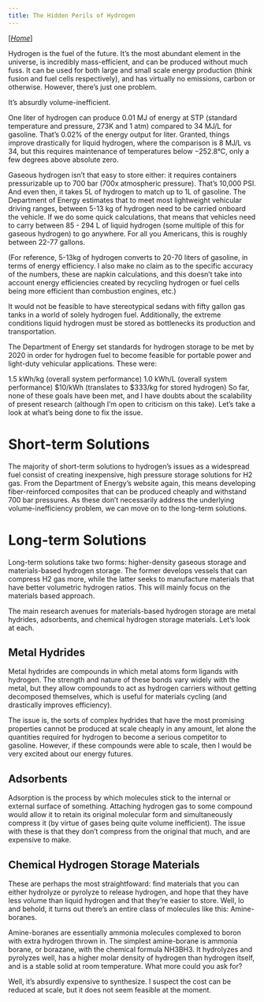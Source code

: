 ```yaml
---
title: The Hidden Perils of Hydrogen
---
```


[*[Home](/)*]

Hydrogen is the fuel of the future. It’s the most abundant element in the universe, is incredibly mass-efficient, and can be produced without much fuss. It can be used for both large and small scale energy production (think fusion and fuel cells respectively), and has virtually no emissions, carbon or otherwise. However, there’s just one problem.

It’s absurdly volume-inefficient.

One liter of hydrogen can produce 0.01 MJ of energy at STP (standard temperature and pressure, 273K and 1 atm) compared to 34 MJ/L for gasoline. That’s 0.02% of the energy output for liter. Granted, things improve drastically for liquid hydrogen, where the comparison is 8 MJ/L vs 34, but this requires maintenance of temperatures below −252.8°C, only a few degrees above absolute zero.

Gaseous hydrogen isn’t that easy to store either: it requires containers pressurizable up to 700 bar (700x atmospheric pressure). That’s 10,000 PSI. And even then, it takes 5L of hydrogen to match up to 1L of gasoline. The Department of Energy estimates that to meet most lightweight vehicular driving ranges, between 5-13 kg of hydrogen need to be carried onboard the vehicle. If we do some quick calculations, that means that vehicles need to carry between 85 - 294 L of liquid hydrogen (some multiple of this for gaseous hydrogen) to go anywhere. For all you Americans, this is roughly between 22-77 gallons.

(For reference, 5-13kg of hydrogen converts to 20-70 liters of gasoline, in terms of energy efficiency. I also make no claim as to the specific accuracy of the numbers, these are napkin calculations, and this doesn’t take into account energy efficiencies created by recycling hydrogen or fuel cells being more efficient than combustion engines, etc.)

It would not be feasible to have stereotypical sedans with fifty gallon gas tanks in a world of solely hydrogen fuel. Additionally, the extreme conditions liquid hydrogen must be stored as bottlenecks its production and transportation.

The Department of Energy set standards for hydrogen storage to be met by 2020 in order for hydrogen fuel to become feasible for portable power and light-duty vehicular applications. These were:

1.5 kWh/kg (overall system performance)
1.0 kWh/L (overall system performance)
$10/kWh (translates to $333/kg for stored hydrogen)
So far, none of these goals have been met, and I have doubts about the scalability of present research (although I’m open to criticism on this take). Let’s take a look at what’s being done to fix the issue.

# Short-term Solutions
The majority of short-term solutions to hydrogen’s issues as a widespread fuel consist of creating inexpensive, high pressure storage solutions for H2 gas. From the Department of Energy’s website again, this means developing fiber-reinforced composites that can be produced cheaply and withstand 700 bar pressures. As these don’t necessarily address the underlying volume-inefficiency problem, we can move on to the long-term solutions.

# Long-term Solutions
Long-term solutions take two forms: higher-density gaseous storage and materials-based hydrogen storage. The former develops vessels that can compress H2 gas more, while the latter seeks to manufacture materials that have better volumetric hydrogen ratios. This will mainly focus on the materials based approach.

The main research avenues for materials-based hydrogen storage are metal hydrides, adsorbents, and chemical hydrogen storage materials. Let’s look at each.

## Metal Hydrides
Metal hydrides are compounds in which metal atoms form ligands with hydrogen. The strength and nature of these bonds vary widely with the metal, but they allow compounds to act as hydrogen carriers without getting decomposed themselves, which is useful for materials cycling (and drastically improves efficiency).

The issue is, the sorts of complex hydrides that have the most promising properties cannot be produced at scale cheaply in any amount, let alone the quantities required for hydrogen to become a serious competitor to gasoline. However, if these compounds were able to scale, then I would be very excited about our energy futures.

## Adsorbents
Adsorption is the process by which molecules stick to the internal or external surface of something. Attaching hydrogen gas to some compound would allow it to retain its original molecular form and simultaneously compress it (by virtue of gases being quite volume inefficient). The issue with these is that they don’t compress from the original that much, and are expensive to make.

## Chemical Hydrogen Storage Materials
These are perhaps the most straightfoward: find materials that you can either hydrolyze or pyrolyze to release hydrogen, and hope that they have less volume than liquid hydrogen and that they’re easier to store. Well, lo and behold, it turns out there’s an entire class of molecules like this: Amine-boranes.

Amine-boranes are essentially ammonia molecules complexed to boron with extra hydrogen thrown in. The simplest amine-borane is ammonia borane, or borazane, with the chemical formula NH3BH3. It hydrolyzes and pyrolyzes well, has a higher molar density of hydrogen than hydrogen itself, and is a stable solid at room temperature. What more could you ask for?

Well, it’s absurdly expensive to synthesize. I suspect the cost can be reduced at scale, but it does not seem feasible at the moment.
